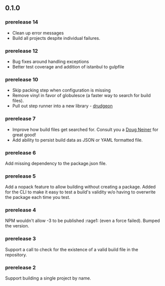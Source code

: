 ## 0.1.0

### prerelease 14
 * Clean up error messages
 * Build all projects despite individual failures.

### prerelease 12
 * Bug fixes around handling exceptions
 * Better test coverage and addition of istanbul to gulpfile

### prerelease 10
 * Skip packing step when configuration is missing
 * Remove vinyl in favor of globulesce (a faster way to search for build files).
 * Pull out step runner into a new library - [drudgeon](https://github.com/LeanKit-Labs/drudgeon)

### prerelease 7
 * Improve how build files get searched for. Consult you a [Doug Neiner](https://github.com/dcneiner) for great good! 
 * Add ability to persist build data as JSON or YAML formatted file.

### prerelease 6
Add missing dependency to the package.json file.

### prerelease 5
Add a nopack feature to allow building without creating a package. Added for the CLI to make it easy to test a build's validity w/o having to overwrite the package each time you test.

### prerelease 4
NPM wouldn't allow -3 to be published :rage1: (even a force failed). Bumped the version.

### prerelease 3
Support a call to check for the existence of a valid build file in the repository.

### prerelease 2
Support building a single project by name.